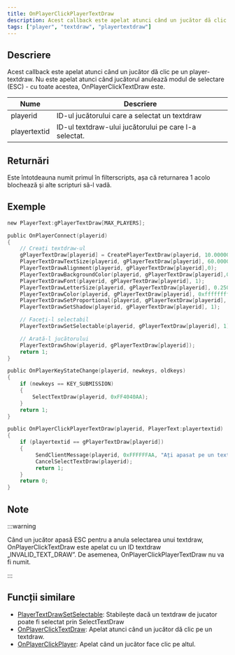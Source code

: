 ```yaml
---
title: OnPlayerClickPlayerTextDraw
description: Acest callback este apelat atunci când un jucător dă clic pe un player-textdraw.
tags: ["player", "textdraw", "playertextdraw"]
---
```


<VersionWarn name='callback' version='SA-MP 0.3e' />

## Descriere

Acest callback este apelat atunci când un jucător dă clic pe un player-textdraw. Nu este apelat atunci când jucătorul anulează modul de selectare (ESC) - cu toate acestea, OnPlayerClickTextDraw este.

| Nume         | Descriere                                               |
| ------------ | ------------------------------------------------------- |
| playerid     | ID-ul jucătorului care a selectat un textdraw           |
| playertextid | ID-ul textdraw-ului jucătorului pe care l-a selectat.   |

## Returnări

Este întotdeauna numit primul în filterscripts, așa că returnarea 1 acolo blochează și alte scripturi să-l vadă.

## Exemple

```c
new PlayerText:gPlayerTextDraw[MAX_PLAYERS];

public OnPlayerConnect(playerid)
{
    // Creați textdraw-ul
    gPlayerTextDraw[playerid] = CreatePlayerTextDraw(playerid, 10.000000, 141.000000, "TextDraw-ul meu");
    PlayerTextDrawTextSize(playerid, gPlayerTextDraw[playerid], 60.000000, 20.000000);
    PlayerTextDrawAlignment(playerid, gPlayerTextDraw[playerid],0);
    PlayerTextDrawBackgroundColor(playerid, gPlayerTextDraw[playerid],0x000000ff);
    PlayerTextDrawFont(playerid, gPlayerTextDraw[playerid], 1);
    PlayerTextDrawLetterSize(playerid, gPlayerTextDraw[playerid], 0.250000, 1.000000);
    PlayerTextDrawColor(playerid, gPlayerTextDraw[playerid], 0xffffffff);
    PlayerTextDrawSetProportional(playerid, gPlayerTextDraw[playerid], 1);
    PlayerTextDrawSetShadow(playerid, gPlayerTextDraw[playerid], 1);

    // Faceți-l selectabil
    PlayerTextDrawSetSelectable(playerid, gPlayerTextDraw[playerid], 1);

    // Arată-l jucătorului
    PlayerTextDrawShow(playerid, gPlayerTextDraw[playerid]);
    return 1;
}

public OnPlayerKeyStateChange(playerid, newkeys, oldkeys)
{
    if (newkeys == KEY_SUBMISSION)
    {
        SelectTextDraw(playerid, 0xFF4040AA);
    }
    return 1;
}

public OnPlayerClickPlayerTextDraw(playerid, PlayerText:playertextid)
{
    if (playertextid == gPlayerTextDraw[playerid])
    {
         SendClientMessage(playerid, 0xFFFFFFAA, "Ați apasat pe un textdraw.");
         CancelSelectTextDraw(playerid);
         return 1;
    }
    return 0;
}
```

## Note

:::warning

Când un jucător apasă ESC pentru a anula selectarea unui textdraw, OnPlayerClickTextDraw este apelat cu un ID textdraw „INVALID_TEXT_DRAW”. De asemenea, OnPlayerClickPlayerTextDraw nu va fi numit.

:::

## Funcții similare

- [PlayerTextDrawSetSelectable](../functions/PlayerTextDrawSetSelectable): Stabilește dacă un textdraw de jucator poate fi selectat prin SelectTextDraw
- [OnPlayerClickTextDraw](OnPlayerClickTextDraw): Apelat atunci când un jucător dă clic pe un textdraw.
- [OnPlayerClickPlayer](OnPlayerClickPlayer): Apelat când un jucător face clic pe altul.